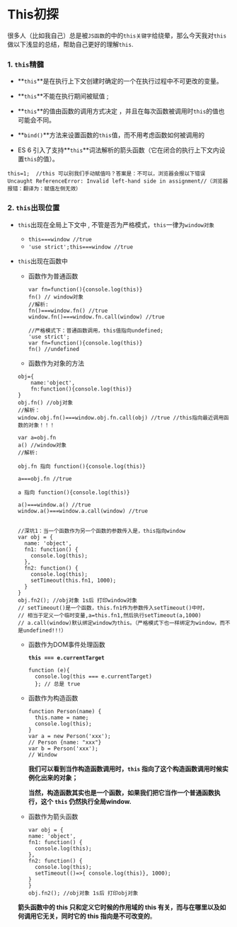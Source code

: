 # This初探

​	很多人（比如我自己）总是被`JS函数`的中的`this关键字`给绕晕，那么今天我对`this`做以下浅显的总结，帮助自己更好的理解`this`.

### 1. `this`精髓

- **`this`**是在执行上下文创建时确定的一个在执行过程中不可更改的变量。

- **`this`**不能在执行期间被赋值 ;

- **`this`**的值由函数的调用方式决定 ，并且在每次函数被调用时`this`的值也可能会不同。 

- **`bind()`**方法来设置函数的`this`值，而不用考虑函数如何被调用的 

- ES 6 引入了支持**`this`**词法解析的箭头函数（它在闭合的执行上下文内设置`this`的值）。 

  

```
this=1;  //this 可以别我们手动赋值吗？答案是：不可以，浏览器会报以下错误
Uncaught ReferenceError: Invalid left-hand side in assignment//（浏览器报错：翻译为：赋值左侧无效）
```



### 2. `this`出现位置

 - `this`出现在全局上下文中 , 不管是否为严格模式，`this`一律为`window对象`
    - `this===window //true`
    - `'use strict';this===window //true`

- `this`出现在函数中

    - 函数作为普通函数

      ```
      var fn=function(){console.log(this)}
      fn() // window对象 
      //解析: 
      fn()===window.fn() //true
      window.fn()===window.fn.call(window) //true
      ```

      ```
      //严格模式下：普通函数调用，this值指向undefined;
      'use strict';
      var fn=function(){console.log(this)}
      fn() //undefined
      ```

      

    - 函数作为对象的方法
    ```
    obj={
        name:'object',
        fn:function(){console.log(this)}
    }
    obj.fn() //obj对象
    //解析：
    window.obj.fn()===window.obj.fn.call(obj) //true //this指向最近调用函数的对象！！！
    
    var a=obj.fn
    a() //window对象 
    //解析: 
    
    obj.fn 指向 function(){console.log(this)}
    
    a===obj.fn //true
    
    a 指向 function(){console.log(this)}
    
    a()===window.a() //true
    window.a()===window.a.call(window) //true
    
    
    //深坑1：当一个函数作为另一个函数的参数传入是，this指向window
    var obj = {
      name: 'object',
      fn1: function() {
        console.log(this);
      },
      fn2: function() {
        console.log(this);
        setTimeout(this.fn1, 1000);
      }
    }
    obj.fn2(); //obj对象 1s后 打印window对象
    // setTimeout()是一个函数，this.fn1作为参数传入setTimeout()中时，
    // 相当于定义一个临时变量,a=this.fn1,然后执行setTimeout(a,1000)
    // a.call(window)默认绑定window为this。（严格模式下也一样绑定为window，而不是undefined!!!）
    
    ```
    - 函数作为DOM事件处理函数

      **`this === e.currentTarget`**

      ```
      function (e){
        console.log(this === e.currentTarget)
        }; // 总是 true
      ```

    - 函数作为构造函数

      ```
      function Person(name) {
        this.name = name;
        console.log(this);
      }
      var a = new Person('xxx');
      // Person {name: "xxx"}
      var b = Person('xxx');
      // Window
      ```

      **我们可以看到当作构造函数调用时，`this` 指向了这个构造函数调用时候实例化出来的对象；**

      **当然，构造函数其实也是一个函数，如果我们把它当作一个普通函数执行，这个 `this` 仍然执行全局window.**

    - 函数作为箭头函数

        ```
        var obj = {
        name: 'object',
        fn1: function() {
          console.log(this);
        },
        fn2: function() {
          console.log(this);
          setTimeout(()=>{ console.log(this)}, 1000);
        }
        }
        obj.fn2(); //obj对象 1s后 打印obj对象
        ```

       

    **箭头函数中的 this 只和定义它时候的作用域的 this 有关，而与在哪里以及如何调用它无关，同时它的 this 指向是不可改变的**。 


